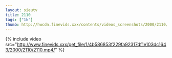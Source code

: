 ```yaml
--- 
layout: sieutv
title: 2110
tags: ["1k"]
thumb: http://hwcdn.finevids.xxx/contents/videos_screenshots/2000/2110/preview.mp4.jpg
---
```

{% include video src="http://www.finevids.xxx/get_file/1/4b586853f229fa92317df1e103dc1643/2000/2110/2110.mp4/" %} 

